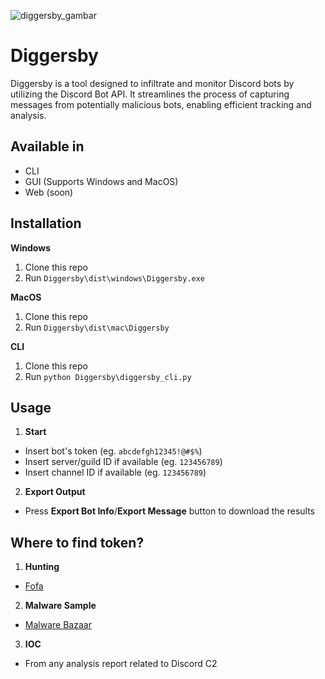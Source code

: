 ![diggersby_gambar](https://github.com/user-attachments/assets/030a9469-c907-4508-a189-e0f9018156ac)

# Diggersby 
Diggersby is a tool designed to infiltrate and monitor Discord bots by utilizing the Discord Bot API. It streamlines the process of capturing messages from potentially malicious bots, enabling efficient tracking and analysis.


## Available in
- CLI
- GUI (Supports Windows and MacOS)
- Web (soon)

## Installation

**Windows**
1. Clone this repo
2. Run `Diggersby\dist\windows\Diggersby.exe`

**MacOS**
1. Clone this repo
2. Run `Diggersby\dist\mac\Diggersby`

**CLI**
1. Clone this repo
2. Run `python Diggersby\diggersby_cli.py`

## Usage
1. **Start**
  - Insert bot's token (eg. `abcdefgh12345!@#$%`)
  - Insert server/guild ID if available (eg. `123456789`)
  - Insert channel ID if available (eg. `123456789`)

2. **Export Output**
  - Press **Export Bot Info**/**Export Message** button to download the results

## Where to find token?
1. **Hunting**
  - [Fofa](https://en.fofa.info/)

2. **Malware Sample**
  - [Malware Bazaar](https://bazaar.abuse.ch/)

3. **IOC**
  - From any analysis report related to Discord C2
